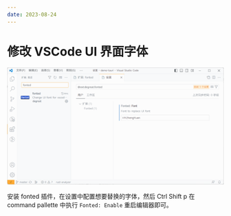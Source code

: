 ```yaml
---
date: 2023-08-24
---
```


# 修改 VSCode UI 界面字体

![image-20230824111944843](./assets/image-20230824111944843.png)

安装 fonted 插件，在设置中配置想要替换的字体，然后 <key>Ctrl</key> <key>Shift</key> <key>p</key> 在 command pallette 中执行 `Fonted: Enable` 重启编辑器即可。